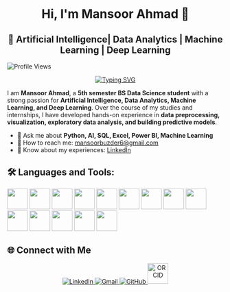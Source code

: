 <div align="center">

  # Hi, I'm Mansoor Ahmad 👋  

</div>
<div align="center">

 ## 🚀 Artificial Intelligence| Data Analytics | Machine Learning | Deep Learning

</div>

![Profile Views](https://komarev.com/ghpvc/?username=Mansoor387&color=blue)
<div align="center">
  
[![Typing SVG](https://readme-typing-svg.herokuapp.com?font=Fira+Code&pause=1000&color=1E90FF&center=true&vCenter=true&width=435&lines=Convert+Data+into+Stories;Python+||+SQL+||+NLP+||+PowerBi;Data+Science+Aspirant;Machine+Learning+Explorer;AI|+Deep+Learning+Learner;Passionate+about+Data+Visualization)](https://git.io/typing-svg)

</div>

I am **Mansoor Ahmad**, a **5th semester BS Data Science student** with a strong passion for **Artificial Intelligence, Data Analytics, Machine Learning, and Deep Learning**. Over the course of my studies and internships, I have developed hands-on experience in **data preprocessing, visualization, exploratory data analysis, and building predictive models**.  
- 💬 Ask me about **Python, AI, SQL, Excel, Power BI, Machine Learning**
-  📧 How to reach me: [mansoorbuzder6@gmail.com](mailto:mansoorbuzder6@gmail.com)
-  🚀 Know about my experiences: [LinkedIn](https://www.linkedin.com/in/mansoor-ahmad-4a3b4625a/)

## 🛠️ Languages and Tools: 
 

<p>
  <img src="https://cdn.simpleicons.org/python/3776AB" width="48"/>
  <img src="https://cdn.simpleicons.org/cplusplus/00599C" width="48"/>
  <img src="https://cdn.simpleicons.org/pandas/150458" width="48"/>
  <img src="https://cdn.simpleicons.org/numpy/013243" width="48"/>
  <img src="https://cdn.simpleicons.org/mysql/4479A1" width="48"/>
  <img src="https://cdn.simpleicons.org/postgresql/4169E1" width="48"/>
  <img src="https://cdn.simpleicons.org/git/F05032" width="48"/>
  <img src="https://cdn.simpleicons.org/github/181717" width="48"/>
  <img src="https://cdn.simpleicons.org/power-bi/F2C811" width="48"/>
  <img src="https://cdn.simpleicons.org/microsoft-excel/217346" width="48"/>
  <img src="https://cdn.simpleicons.org/tableau/E97627" width="48"/>
  <img src="https://cdn.simpleicons.org/jupyter/F37626" width="48"/>
  <img src="https://cdn.simpleicons.org/visual-studio-code/007ACC" width="48"/>
  <img src="https://cdn.simpleicons.org/googlecloud/4285F4" width="48"/>
</p>


## 🌐 Connect with Me  

<p align="center">
  <a href="https://www.linkedin.com/in/mansoor-ahmad-4a3b4625a/" target="_blank">
    <img src="https://img.icons8.com/fluency/48/000000/linkedin.png" alt="LinkedIn"/>
  </a>
  <a href="mailto:mansoorbuzder6@gmail.com" target="_blank">
    <img src="https://img.icons8.com/fluency/48/000000/gmail.png" alt="Gmail"/>
  </a>
  <a href="https://github.com/Mansoor387" target="_blank">
    <img src="https://img.icons8.com/fluency/48/000000/github.png" alt="GitHub"/>
  </a>
  <a href="https://orcid.org/0009-0005-1116-788X" target="_blank">
    <img src="https://upload.wikimedia.org/wikipedia/commons/0/06/ORCID_iD.svg" width="48" height="48" alt="ORCID"/>
  </a>
</p>





